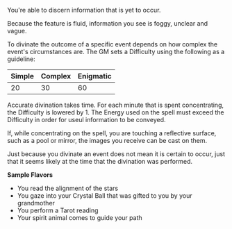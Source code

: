 You're able to discern information that is yet to occur. 

Because the feature is fluid, information you see is foggy, unclear and vague.

To divinate the outcome of a specific event depends on how complex the event's circumstances are.
The GM sets a Difficulty using the following as a guideline:

|Simple|Complex|Enigmatic|
|---|---|---|
|20|30|60|

Accurate divination takes time. For each minute that is spent concentrating, the Difficulty is lowered by 1.
The Energy used on the spell must exceed the Difficulty in order for useul information to be conveyed.

If, while concentrating on the spell, you are touching a reflective surface, such as a pool or mirror, the images you receive can be cast on them. 

Just because you divinate an event does not mean it is certain to occur, just that it seems likely at the time that the divination was performed. 

**Sample Flavors**
+ You read the alignment of the stars
+ You gaze into your Crystal Ball that was gifted to you by your grandmother
+ You perform a Tarot reading
+ Your spirit animal comes to guide your path